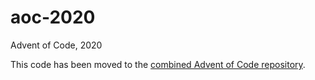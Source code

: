 # aoc-2020
Advent of Code, 2020

This code has been moved to the [combined Advent of Code repository](https://github.com/godefroi/advent-of-code).
